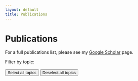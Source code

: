 ```yaml
---
layout: default
title: Publications
---
```


<h1>Publications</h1>

<p>For a full publications list, please see my <a href="https://scholar.google.com/citations?user=ZFPhxuAAAAAJ">Google Scholar</a> page.</p>

<!-- Topic Filters -->
<div id="topic-filters">
  <p>Filter by topic:</p>
</div>
<button id="select-all">Select all topics</button>
<button id="select-none">Deselect all topics</button>

<!-- Container for Publications -->
<div id="publications-container">
  <!-- Publications will be dynamically inserted here -->
</div>

<!-- JavaScript for Interactivity -->
<script>
  // Publications data from YAML (inserted by Jekyll)
  const publications = {{ site.data.publications | jsonify }};

  // Populate the topic filters
  const topics = new Set(publications.flatMap(pub => pub.topics));
  const topicFilters = document.getElementById('topic-filters');

  topics.forEach(topic => {
    const topicElement = document.createElement('div');
    topicElement.className = 'topic-filter selected';
    topicElement.textContent = topic;
    topicElement.dataset.topic = topic;

    topicElement.addEventListener('click', () => {
      topicElement.classList.toggle('selected');
      renderPublications();
    });

    topicFilters.appendChild(topicElement);
  });

  // Function to render publications
  function renderPublications() {
    const selectedTopics = Array.from(document.querySelectorAll('.topic-filter.selected'))
      .map(el => el.dataset.topic);

    const container = document.getElementById('publications-container');
    container.innerHTML = ''; // Clear current content

    const filteredPublications = publications.filter(pub =>
      pub.topics.some(topic => selectedTopics.includes(topic))
    );

    filteredPublications.sort((a, b) => new Date(b.date) - new Date(a.date));

    filteredPublications.forEach(pub => {
      const pubDiv = document.createElement('div');
      pubDiv.className = 'publication';

      const linksHTML = Object.entries(pub.links || {}).map(([key, url]) => {
        return `<a href="${url}" target="_blank" class="resource-link">${key}</a>`;
      }).join(' ');

      const topicsHTML = Object.entries(pub.topics || {}).map(([key, value]) => {
        return `<span class="topic">${value}</span>`;
      }).join(' ');

      pubDiv.innerHTML = `
        <div class="publication-left">
            <strong>${pub.date}</strong>
        </div>
        <div class="publication-right">
            <h3><a href="${pub.main_link || '#'}" target="_blank">${pub.title}</a></h3>
            <p>${pub.authors}</p>
            <p>${pub.venue}</p>
            <p>${pub.summary}</p>
            <div class="resource-topics">${topicsHTML}</div>
            <div class="resource-links">${linksHTML}</div>
        </div>
      `;

      container.appendChild(pubDiv);
    });
  }

  // Select all topics by default on page load
  document.querySelectorAll('.topic-filter').forEach(el => el.classList.add('selected'));

  // Function to select all topics
  function selectAllTopics() {
    document.querySelectorAll('.topic-filter').forEach(el => el.classList.add('selected'));
    renderPublications();
  }

  // Event listeners
  document.getElementById('select-all').addEventListener('click', () => {selectAllTopics();});
  document.getElementById('select-none').addEventListener('click', () => {
    document.querySelectorAll('.topic-filter').forEach(el => el.classList.remove('selected'));
    renderPublications();
  });

  // Initial render with all topics selected
  selectAllTopics();

</script>

<style>
  .publication {
    margin: 1rem 0;
    padding: 1rem;
    border-bottom: 1px solid #ddd;
    display: flex;
    align-items: flex-start;
    gap: 1rem;
  }
  .publication:last-child {
    border-bottom: 0px;
  }

  .publication-left {
    display: flex;
    flex-direction: column;
    align-items: center;
    justify-content: flex-start;
    flex-shrink: 0;
    max-width: 150px;
  }

  .publication-right {
    display: flex;
    flex-direction: column;
    flex-grow: 1;
  }

  .publication-thumbnail {
    width: 150px;
    max-height: 150px;
    object-fit: cover;
    border-radius: 10px;
  }

  .publication p, h3 {
    margin: 0px;
  }

  .resource-links, .resource-topics {
    margin: 0px;
  }

  .resource-link, .topic {
    display: inline-block;
    margin: 0 0.2rem 0 0;
    padding: 0.2rem 0.5rem;
    color: white;
    border-radius: 10px;
    text-decoration: none;
    font-size: 0.8rem;
    font-family: sans-serif;
    font-weight: bold;
  }
  .resource-link {
    background-color: #817AE4;
  }
  .resource-link:hover {
    background-color: #6660C1;
    color: white;
  }
  .resource-link:active {
    color: white;
  }

  #topic-filters {
    display: flex;
    flex-wrap: wrap;
    gap: 0.5rem;
    margin-bottom: 1rem;
  }

  #topic-filters p {
    margin: 0rem;
  }

  .topic-filter, .topic {
    background-color: #6791EC;
    color: white;
  }
  .topic-filter {
    padding: 0.5rem 1rem;
    border-radius: 10px;
    font-size: 0.9rem;
    font-weight: bold;
    cursor: pointer;
  }

  .topic-filter.selected {
    background-color: #1358EC;
  }
</style>
